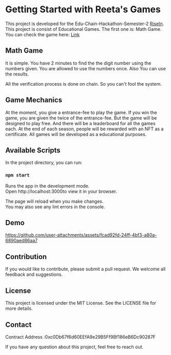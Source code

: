 # Getting Started with Reeta's Games

This project is developed for the Edu-Chain-Hackathon-Semester-2 [RiseIn](https://www.risein.com/bootcamp-details/edu-chain-hackathon-semester-2).
This project is consist of Educational Games. The first one is: Math Game.
You can check the game here: [Link](https://reetasgames.vercel.app/#)

## Math Game

It is simple. You have 2 minutes to find the the digit number using the numbers given. You are allowed to use the numbers once. Also You can use the results.

All the verification process is done on chain. So you can't fool the system.

## Game Mechanics

At the moment, you give a entrance-fee to play the game. If you win the game, you are given the twice of the entrance-fee. But the game will be designed to play free. And there will be a leaderboard for all the games each. At the end of each season, people will be rewarded with an NFT as a certificate. All games will be developed as a educational purposes.

## Available Scripts

In the project directory, you can run:

### `npm start`

Runs the app in the development mode.\
Open http://localhost:3000to view it in your browser.

The page will reload when you make changes.\
You may also see any lint errors in the console.

## Demo

https://github.com/user-attachments/assets/fcad92fd-24ff-4bf3-a80a-6890aed86aa7

## Contribution

If you would like to contribute, please submit a pull request. We welcome all feedback and suggestions.

## License

This project is licensed under the MIT License. See the LICENSE file for more details.

## Contact

Contract Address :0xc0Db67f6d60EEfA9e29B5Ff9Bf186eB6Dc90287F

If you have any question about this project, feel free to reach out.
